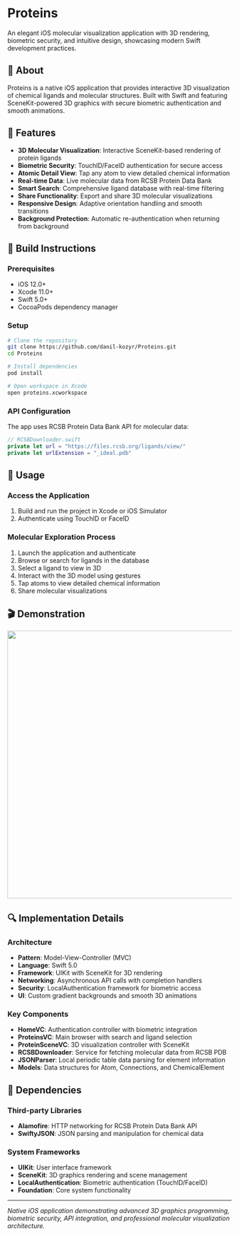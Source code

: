 # Proteins

An elegant iOS molecular visualization application with 3D rendering, biometric security, and intuitive design, showcasing modern Swift development practices.

## 📖 About

Proteins is a native iOS application that provides interactive 3D visualization of chemical ligands and molecular structures. Built with Swift and featuring SceneKit-powered 3D graphics with secure biometric authentication and smooth animations.

## 🚀 Features

- **3D Molecular Visualization**: Interactive SceneKit-based rendering of protein ligands
- **Biometric Security**: TouchID/FaceID authentication for secure access
- **Atomic Detail View**: Tap any atom to view detailed chemical information
- **Real-time Data**: Live molecular data from RCSB Protein Data Bank
- **Smart Search**: Comprehensive ligand database with real-time filtering
- **Share Functionality**: Export and share 3D molecular visualizations
- **Responsive Design**: Adaptive orientation handling and smooth transitions
- **Background Protection**: Automatic re-authentication when returning from background

## 🔧 Build Instructions

### Prerequisites

- iOS 12.0+
- Xcode 11.0+
- Swift 5.0+
- CocoaPods dependency manager

### Setup

```bash
# Clone the repository
git clone https://github.com/danil-kozyr/Proteins.git
cd Proteins

# Install dependencies
pod install

# Open workspace in Xcode
open proteins.xcworkspace
```

### API Configuration

The app uses RCSB Protein Data Bank API for molecular data:

```swift
// RCSBDownloader.swift
private let url = "https://files.rcsb.org/ligands/view/"
private let urlExtension = "_ideal.pdb"
```

## 📝 Usage

### Access the Application

1. Build and run the project in Xcode or iOS Simulator
2. Authenticate using TouchID or FaceID

### Molecular Exploration Process

1. Launch the application and authenticate
2. Browse or search for ligands in the database
3. Select a ligand to view in 3D
4. Interact with the 3D model using gestures
5. Tap atoms to view detailed chemical information
6. Share molecular visualizations

## 🎬 Demonstration

<p align="center">
<img src="https://github.com/danilkozyr/iOS-Portfolio/blob/master/gifs/proteins.gif" height=600>
</p>

## 🔍 Implementation Details

### Architecture

- **Pattern**: Model-View-Controller (MVC)
- **Language**: Swift 5.0
- **Framework**: UIKit with SceneKit for 3D rendering
- **Networking**: Asynchronous API calls with completion handlers
- **Security**: LocalAuthentication framework for biometric access
- **UI**: Custom gradient backgrounds and smooth 3D animations

### Key Components

- **HomeVC**: Authentication controller with biometric integration
- **ProteinsVC**: Main browser with search and ligand selection
- **ProteinSceneVC**: 3D visualization controller with SceneKit
- **RCSBDownloader**: Service for fetching molecular data from RCSB PDB
- **JSONParser**: Local periodic table data parsing for element information
- **Models**: Data structures for Atom, Connections, and ChemicalElement

## 🔗 Dependencies

### Third-party Libraries

- **Alamofire**: HTTP networking for RCSB Protein Data Bank API
- **SwiftyJSON**: JSON parsing and manipulation for chemical data

### System Frameworks

- **UIKit**: User interface framework
- **SceneKit**: 3D graphics rendering and scene management
- **LocalAuthentication**: Biometric authentication (TouchID/FaceID)
- **Foundation**: Core system functionality

---

_Native iOS application demonstrating advanced 3D graphics programming, biometric security, API integration, and professional molecular visualization architecture._
